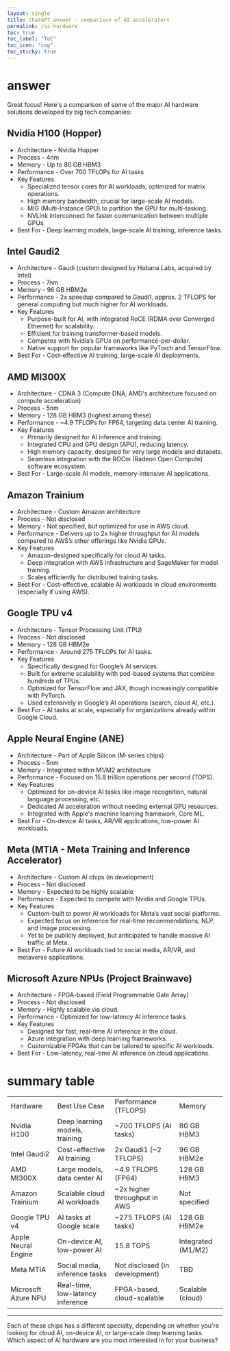 ```yaml
---
layout: single
title: ChatGPT answer - comparison of AI accelerators
permalink: /ai-hardware
toc: true
toc_label: "ToC"
toc_icon: "cog"
toc_sticky: true
---
```


<head>
	<link rel="stylesheet" href="/resource/styles.css">
</head>

<h1 id="answer">answer</h1>

Great focus! Here's a comparison of some of the major AI hardware solutions developed by big tech companies:

<h2 id="h100">
	Nvidia H100 (Hopper)
</h2>

<ul>
<li>
	Architecture - Nvidia Hopper
</li>
<li>
	Process - 4nm
</li>
<li>
	Memory - Up to 80 GB HBM3
</li>
<li>
	Performance - Over 700 TFLOPs for AI tasks
</li>
<li>
	Key Features
	<ul>
	<li>
		Specialized tensor cores for AI workloads, optimized for matrix operations.
	</li>
	<li>
		High memory bandwidth, crucial for large-scale AI models.
	</li>
	<li>
		MIG (Multi-Instance GPU) to partition the GPU for multi-tasking.
	</li>
	<li>
		NVLink interconnect for faster communication between multiple GPUs.
	</li>
	</ul>
</li>
<li>
	Best For - Deep learning models, large-scale AI training, inference tasks.
</li>
</ul>

<h2 id="gaudi2">
	Intel Gaudi2
</h2>

<ul>
<li>
	Architecture - Gaudi (custom designed by Habana Labs, acquired by Intel)
</li>
<li>
	Process - 7nm
</li>
<li>
	Memory - 96 GB HBM2e
</li>
<li>
	Performance - 2x speedup compared to Gaudi1, approx. 2 TFLOPS for general computing but much higher for AI workloads.
</li>
<li>
	Key Features
	<ul>
	<li>
		Purpose-built for AI, with integrated RoCE (RDMA over Converged Ethernet) for scalability.
	</li>
	<li>
		Efficient for training transformer-based models.
	</li>
	<li>
		Competes with Nvidia’s GPUs on performance-per-dollar.
	</li>
	<li>
		Native support for popular frameworks like PyTorch and TensorFlow.
	</li>
	</ul>
</li>
<li>
	Best For - Cost-effective AI training, large-scale AI deployments.
</li>
</ul>

<h2 id="mi300x">
AMD MI300X
</h2>

<ul>
<li>
	Architecture - CDNA 3 (Compute DNA, AMD's architecture focused on compute acceleration)
</li>
<li>
	Process - 5nm
</li>
<li>
	Memory - 128 GB HBM3 (highest among these)
</li>
<li>
	Performance - ~4.9 TFLOPs for FP64, targeting data center AI training.
</li>
<li>
	Key Features
	<ul>
	<li>
		Primarily designed for AI inference and training.
	</li>
	<li>
		Integrated CPU and GPU design (APU), reducing latency.
	</li>
	<li>
		High memory capacity, designed for very large models and datasets.
	</li>
	<li>
		Seamless integration with the ROCm (Radeon Open Compute) software ecosystem.
	</li>
	</ul>
</li>
<li>
	Best For - Large-scale AI models, memory-intensive AI applications.
</li>
</ul>

<h2 id="trainium">
Amazon Trainium
</h2>

<ul>
<li>
	Architecture - Custom Amazon architecture
</li>
<li>
	Process - Not disclosed
</li>
<li>
	Memory - Not specified, but optimized for use in AWS cloud.
</li>
<li>
	Performance - Delivers up to 2x higher throughput for AI models compared to AWS’s other offerings like Nvidia GPUs.
</li>
<li>
	Key Features
	<ul>
	<li>
		Amazon-designed specifically for cloud AI tasks.
	</li>
	<li>
		Deep integration with AWS infrastructure and SageMaker for model training.
	</li>
	<li>
		Scales efficiently for distributed training tasks.
	</li>
	</ul>
</li>
<li>
	Best For - Cost-effective, scalable AI workloads in cloud environments (especially if using AWS).
</li>
</ul>

<h2 id="tpu-v4">
Google TPU v4
</h2>

<ul>
<li>
	Architecture - Tensor Processing Unit (TPU)
</li>
<li>
	Process - Not disclosed
</li>
<li>
	Memory - 128 GB HBM2e
</li>
<li>
	Performance - Around 275 TFLOPs for AI tasks.
</li>
<li>
	Key Features
	<ul>
	<li>
		Specifically designed for Google’s AI services.
	</li>
	<li>
		Built for extreme scalability with pod-based systems that combine hundreds of TPUs.
	</li>
	<li>
		Optimized for TensorFlow and JAX, though increasingly compatible with PyTorch.
	</li>
	<li>
		Used extensively in Google’s AI operations (search, cloud AI, etc.).
	</li>
	</ul>
</li>
<li>
	Best For - AI tasks at scale, especially for organizations already within Google Cloud.
</li>
</ul>

<h2 id="ane">
Apple Neural Engine (ANE)
</h2>

<ul>
<li>
	Architecture - Part of Apple Silicon (M-series chips)
</li>
<li>
	Process - 5nm
</li>
<li>
	Memory - Integrated within M1/M2 architecture
</li>
<li>
	Performance - Focused on 15.8 trillion operations per second (TOPS).
</li>
<li>
	Key Features
	<ul>
	<li>
		Optimized for on-device AI tasks like image recognition, natural language processing, etc.
	</li>
	<li>
		Dedicated AI acceleration without needing external GPU resources.
	</li>
	<li>
		Integrated with Apple's machine learning framework, Core ML.
	</li>
	</ul>
</li>
<li>
	Best For - On-device AI tasks, AR/VR applications, low-power AI workloads.
</li>
</ul>

<h2 id="mtia">
	Meta (MTIA - Meta Training and Inference Accelerator)
</h2>

<ul>
<li>
	Architecture - Custom AI chips (in development)
</li>
<li>
	Process - Not disclosed
</li>
<li>
	Memory - Expected to be highly scalable
</li>
<li>
	Performance - Expected to compete with Nvidia and Google TPUs.
</li>
<li>
	Key Features
	<ul>
	<li>
		Custom-built to power AI workloads for Meta’s vast social platforms.
	</li>
	<li>
		Expected focus on inference for real-time recommendations, NLP, and image processing.
	</li>
	<li>
		Yet to be publicly deployed, but anticipated to handle massive AI traffic at Meta.
	</li>
	</ul>
</li>
<li>
	Best For - Future AI workloads tied to social media, AR/VR, and metaverse applications.
</li>
</ul>

<h2 id="brainwave">
Microsoft Azure NPUs (Project Brainwave)
</h2>

<ul>
<li>
	Architecture - FPGA-based (Field Programmable Gate Array)
</li>
<li>
	Process - Not disclosed
</li>
<li>
	Memory - Highly scalable via cloud.
</li>
<li>
	Performance - Optimized for low-latency AI inference tasks.
</li>
<li>
	Key Features
	<ul>
	<li>
		Designed for fast, real-time AI inference in the cloud.
	</li>
	<li>
		Azure integration with deep learning frameworks.
	</li>
	<li>
		Customizable FPGAs that can be tailored to specific AI workloads.
	</li>
	</ul>
</li>
<li>
	Best For - Low-latency, real-time AI inference on cloud applications.
</li>
</ul>

<h1 id="table">summary table</h1>

<table>
<tr>
<td> Hardware         </td><td> Best Use Case               </td><td> Performance (TFLOPS)    </td><td> Memory         </td>
</tr>
<tr>
<td> Nvidia H100       </td><td> Deep learning models, training  </td><td> ~700 TFLOPS (AI tasks)       </td><td> 80 GB HBM3         </td>
</tr>
<tr>
<td> Intel Gaudi2      </td><td> Cost-effective AI training      </td><td> 2x Gaudi1 (~2 TFLOPS)        </td><td> 96 GB HBM2e        </td>
</tr>
<tr>
<td> AMD MI300X        </td><td> Large models, data center AI    </td><td> ~4.9 TFLOPS (FP64)           </td><td> 128 GB HBM3        </td>
</tr>
<tr>
<td> Amazon Trainium   </td><td> Scalable cloud AI workloads     </td><td> ~2x higher throughput in AWS </td><td> Not specified      </td>
</tr>
<tr>
<td> Google TPU v4     </td><td> AI tasks at Google scale        </td><td> ~275 TFLOPS (AI tasks)       </td><td> 128 GB HBM2e       </td>
</tr>
<tr>
<td> Apple Neural Engine</td><td> On-device AI, low-power AI     </td><td> 15.8 TOPS                    </td><td> Integrated (M1/M2) </td>
</tr>
<tr>
<td> Meta MTIA         </td><td> Social media, inference tasks   </td><td> Not disclosed (in development) </td><td> TBD              </td>
</tr>
<tr>
<td> Microsoft Azure NPU</td><td> Real-time, low-latency inference </td><td> FPGA-based, cloud-scalable  </td><td> Scalable (cloud)   </td>
</tr>
</table>

<hr>
Each of these chips has a different specialty, depending on whether you're looking for cloud AI, on-device AI, or large-scale deep learning tasks. Which aspect of AI hardware are you most interested in for your business?
